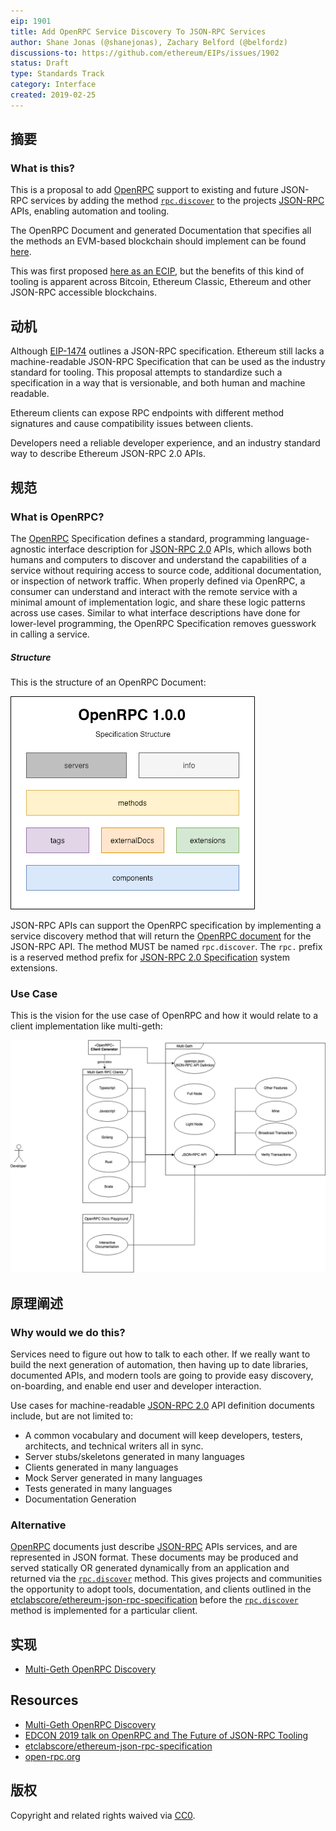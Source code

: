 ```yaml
---
eip: 1901
title: Add OpenRPC Service Discovery To JSON-RPC Services
author: Shane Jonas (@shanejonas), Zachary Belford (@belfordz)
discussions-to: https://github.com/ethereum/EIPs/issues/1902
status: Draft
type: Standards Track
category: Interface
created: 2019-02-25
---
```


## 摘要
### What is this?

This is a proposal to add [OpenRPC](https://github.com/open-rpc/spec) support to existing and future JSON-RPC services by adding the method [`rpc.discover`](https://github.com/open-rpc/spec#service-discovery-method) to the projects [JSON-RPC](https://www.jsonrpc.org/specification) APIs, enabling automation and tooling.

The OpenRPC Document and generated Documentation that specifies all the methods an EVM-based blockchain should implement can be found [here](https://github.com/etclabscore/ethereum-json-rpc-specification).

This was first proposed [here as an ECIP](https://github.com/etclabscore/ECIPs/blob/master/ECIPs/ECIP-1053.md), but the benefits of this kind of tooling is apparent across Bitcoin, Ethereum Classic, Ethereum and other JSON-RPC accessible blockchains.

## 动机

Although [EIP-1474](https://github.com/ethereum/EIPs/blob/master/EIPS/eip-1474.md) outlines a JSON-RPC specification. Ethereum still lacks a machine-readable JSON-RPC Specification that can be used as the industry standard for tooling. This proposal attempts to standardize such a specification in a way that is versionable, and both human and machine readable.

Ethereum clients can expose RPC endpoints with different method signatures and cause compatibility issues between clients.

Developers need a reliable developer experience, and an industry standard way to describe Ethereum JSON-RPC 2.0 APIs.

## 规范

### What is OpenRPC?

The [OpenRPC](https://github.com/open-rpc/spec) Specification defines a standard, programming language-agnostic interface description for [JSON-RPC 2.0](https://www.jsonrpc.org/specification) APIs, which allows both humans and computers to discover and understand the capabilities of a service without requiring access to source code, additional documentation, or inspection of network traffic. When properly defined via OpenRPC, a consumer can understand and interact with the remote service with a minimal amount of implementation logic, and share these logic patterns across use cases. Similar to what interface descriptions have done for lower-level programming, the OpenRPC Specification removes guesswork in calling a service.

##### Structure

This is the structure of an OpenRPC Document:

![openrpc-spec-structure](assets/eip-1901/OpenRPC_structure.png)

JSON-RPC APIs can support the OpenRPC specification by implementing a service discovery method that will return the [OpenRPC document](https://github.com/open-rpc/spec#openrpc-document) for the JSON-RPC API. The method MUST be named `rpc.discover`. The `rpc.` prefix is a reserved method prefix for [JSON-RPC 2.0 Specification](https://www.jsonrpc.org/specification) system extensions.

### Use Case

This is the vision for the use case of OpenRPC and how it would relate to a client implementation like multi-geth:

![MultGethRpc-usecase](assets/eip-1901/multi-geth-use-case.png)

## 原理阐述

### Why would we do this?
Services need to figure out how to talk to each other. If we really want to build the next generation of automation, then having up to date libraries, documented APIs, and modern tools are going to provide easy discovery, on-boarding, and enable end user and developer interaction.

Use cases for machine-readable [JSON-RPC 2.0](https://www.jsonrpc.org/specification) API definition documents include, but are not limited to:

- A common vocabulary and document will keep developers, testers, architects, and technical writers all in sync.
- Server stubs/skeletons generated in many languages
- Clients generated in many languages
- Mock Server generated in many languages
- Tests generated in many languages
- Documentation Generation

### Alternative

[OpenRPC](https://github.com/open-rpc/spec) documents just describe [JSON-RPC](https://www.jsonrpc.org/specification) APIs services, and are represented in JSON format. These documents may be produced and served statically OR generated dynamically from an application and returned via the [`rpc.discover`](https://github.com/open-rpc/spec#service-discovery-method) method. This gives projects and communities the opportunity to adopt tools, documentation, and clients outlined in the [etclabscore/ethereum-json-rpc-specification](https://github.com/ethereum/EIPs/blob/master/EIPS/eip-1474.md) before the [`rpc.discover`](https://github.com/open-rpc/spec#service-discovery-method) method is implemented for a particular client.

## 实现

- [Multi-Geth OpenRPC Discovery](https://github.com/multi-geth/multi-geth#openrpc-discovery)

## Resources

- [Multi-Geth OpenRPC Discovery](https://github.com/multi-geth/multi-geth#openrpc-discovery)
- [EDCON 2019 talk on OpenRPC and The Future of JSON-RPC Tooling](https://www.youtube.com/watch?v=UgSPMZ9FQ4Q)
- [etclabscore/ethereum-json-rpc-specification](https://github.com/etclabscore/ethereum-json-rpc-specification)
- [open-rpc.org](https://open-rpc.org)

## 版权

 Copyright and related rights waived via [CC0](https://creativecommons.org/publicdomain/zero/1.0/).
